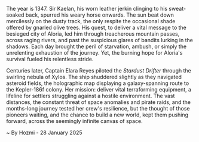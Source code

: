 
The year is 1347.  Sir Kaelan, his worn leather jerkin clinging to his sweat-soaked back, spurred his weary horse onwards.  The sun beat down mercilessly on the dusty track, the only respite the occasional shade offered by gnarled olive trees.  His quest, to deliver a vital message to the besieged city of Aloria, led him through treacherous mountain passes, across raging rivers, and past the suspicious glares of bandits lurking in the shadows.  Each day brought the peril of starvation, ambush, or simply the unrelenting exhaustion of the journey. Yet, the burning hope for Aloria's survival fueled his relentless stride.


Centuries later, Captain Elara Reyes piloted the *Stardust Drifter* through the swirling nebula of Xylos.  The ship shuddered slightly as they navigated asteroid fields, the holographic map displaying a galaxy-spanning route to the Kepler-186f colony.  Her mission: deliver vital terraforming equipment, a lifeline for settlers struggling against a hostile environment.  The vast distances, the constant threat of space anomalies and pirate raids, and the months-long journey tested her crew's resilience, but the thought of those pioneers waiting, and the chance to build a new world, kept them pushing forward, across the seemingly infinite canvas of space.

~ By Hozmi - 28 January 2025
